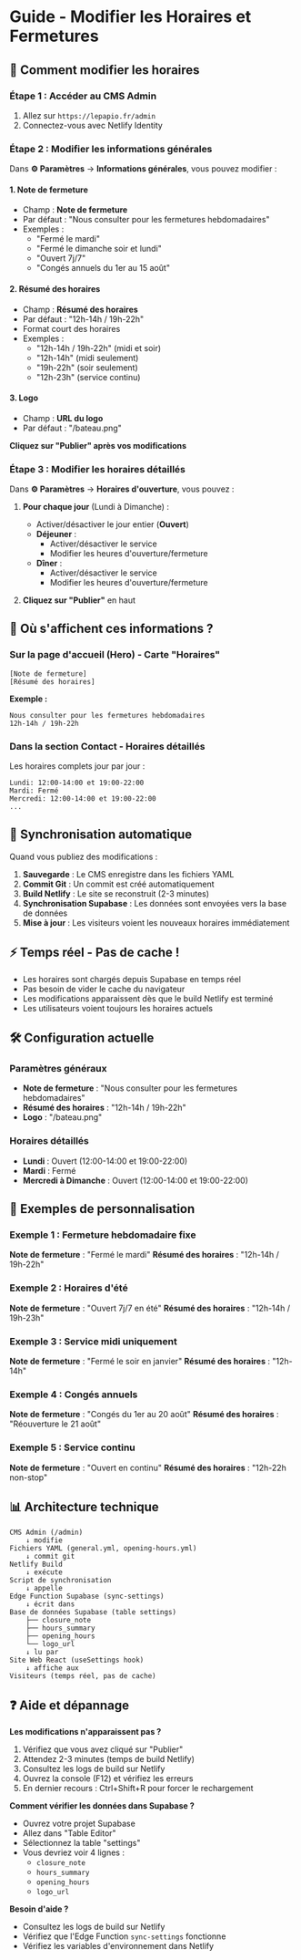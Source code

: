 # Guide - Modifier les Horaires et Fermetures

## 🎯 Comment modifier les horaires

### Étape 1 : Accéder au CMS Admin

1. Allez sur `https://lepapio.fr/admin`
2. Connectez-vous avec Netlify Identity

### Étape 2 : Modifier les informations générales

Dans **⚙️ Paramètres** → **Informations générales**, vous pouvez modifier :

#### 1. Note de fermeture
- Champ : **Note de fermeture**
- Par défaut : "Nous consulter pour les fermetures hebdomadaires"
- Exemples :
  - "Fermé le mardi"
  - "Fermé le dimanche soir et lundi"
  - "Ouvert 7j/7"
  - "Congés annuels du 1er au 15 août"

#### 2. Résumé des horaires
- Champ : **Résumé des horaires**
- Par défaut : "12h-14h / 19h-22h"
- Format court des horaires
- Exemples :
  - "12h-14h / 19h-22h" (midi et soir)
  - "12h-14h" (midi seulement)
  - "19h-22h" (soir seulement)
  - "12h-23h" (service continu)

#### 3. Logo
- Champ : **URL du logo**
- Par défaut : "/bateau.png"

**Cliquez sur "Publier" après vos modifications**

### Étape 3 : Modifier les horaires détaillés

Dans **⚙️ Paramètres** → **Horaires d'ouverture**, vous pouvez :

1. **Pour chaque jour** (Lundi à Dimanche) :
   - Activer/désactiver le jour entier (**Ouvert**)
   - **Déjeuner** :
     - Activer/désactiver le service
     - Modifier les heures d'ouverture/fermeture
   - **Dîner** :
     - Activer/désactiver le service
     - Modifier les heures d'ouverture/fermeture

2. **Cliquez sur "Publier"** en haut

## 📍 Où s'affichent ces informations ?

### Sur la page d'accueil (Hero) - Carte "Horaires"

```
[Note de fermeture]
[Résumé des horaires]
```

**Exemple :**
```
Nous consulter pour les fermetures hebdomadaires
12h-14h / 19h-22h
```

### Dans la section Contact - Horaires détaillés

Les horaires complets jour par jour :
```
Lundi: 12:00-14:00 et 19:00-22:00
Mardi: Fermé
Mercredi: 12:00-14:00 et 19:00-22:00
...
```

## 🔄 Synchronisation automatique

Quand vous publiez des modifications :

1. **Sauvegarde** : Le CMS enregistre dans les fichiers YAML
2. **Commit Git** : Un commit est créé automatiquement
3. **Build Netlify** : Le site se reconstruit (2-3 minutes)
4. **Synchronisation Supabase** : Les données sont envoyées vers la base de données
5. **Mise à jour** : Les visiteurs voient les nouveaux horaires immédiatement

## ⚡ Temps réel - Pas de cache !

- Les horaires sont chargés depuis Supabase en temps réel
- Pas besoin de vider le cache du navigateur
- Les modifications apparaissent dès que le build Netlify est terminé
- Les utilisateurs voient toujours les horaires actuels

## 🛠️ Configuration actuelle

### Paramètres généraux
- **Note de fermeture** : "Nous consulter pour les fermetures hebdomadaires"
- **Résumé des horaires** : "12h-14h / 19h-22h"
- **Logo** : "/bateau.png"

### Horaires détaillés
- **Lundi** : Ouvert (12:00-14:00 et 19:00-22:00)
- **Mardi** : Fermé
- **Mercredi à Dimanche** : Ouvert (12:00-14:00 et 19:00-22:00)

## 🎨 Exemples de personnalisation

### Exemple 1 : Fermeture hebdomadaire fixe
**Note de fermeture** : "Fermé le mardi"
**Résumé des horaires** : "12h-14h / 19h-22h"

### Exemple 2 : Horaires d'été
**Note de fermeture** : "Ouvert 7j/7 en été"
**Résumé des horaires** : "12h-14h / 19h-23h"

### Exemple 3 : Service midi uniquement
**Note de fermeture** : "Fermé le soir en janvier"
**Résumé des horaires** : "12h-14h"

### Exemple 4 : Congés annuels
**Note de fermeture** : "Congés du 1er au 20 août"
**Résumé des horaires** : "Réouverture le 21 août"

### Exemple 5 : Service continu
**Note de fermeture** : "Ouvert en continu"
**Résumé des horaires** : "12h-22h non-stop"

## 📊 Architecture technique

```
CMS Admin (/admin)
    ↓ modifie
Fichiers YAML (general.yml, opening-hours.yml)
    ↓ commit git
Netlify Build
    ↓ exécute
Script de synchronisation
    ↓ appelle
Edge Function Supabase (sync-settings)
    ↓ écrit dans
Base de données Supabase (table settings)
    ├── closure_note
    ├── hours_summary
    ├── opening_hours
    └── logo_url
    ↓ lu par
Site Web React (useSettings hook)
    ↓ affiche aux
Visiteurs (temps réel, pas de cache)
```

## ❓ Aide et dépannage

**Les modifications n'apparaissent pas ?**
1. Vérifiez que vous avez cliqué sur "Publier"
2. Attendez 2-3 minutes (temps de build Netlify)
3. Consultez les logs de build sur Netlify
4. Ouvrez la console (F12) et vérifiez les erreurs
5. En dernier recours : Ctrl+Shift+R pour forcer le rechargement

**Comment vérifier les données dans Supabase ?**
- Ouvrez votre projet Supabase
- Allez dans "Table Editor"
- Sélectionnez la table "settings"
- Vous devriez voir 4 lignes :
  - `closure_note`
  - `hours_summary`
  - `opening_hours`
  - `logo_url`

**Besoin d'aide ?**
- Consultez les logs de build sur Netlify
- Vérifiez que l'Edge Function `sync-settings` fonctionne
- Vérifiez les variables d'environnement dans Netlify
